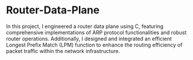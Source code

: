 # Router-Data-Plane
In this project, I engineered a router data plane using C, featuring comprehensive implementations of ARP protocol functionalities and robust router operations. Additionally, I designed and integrated an efficient Longest Prefix Match (LPM) function to enhance the routing efficiency of packet traffic within the network infrastructure.

